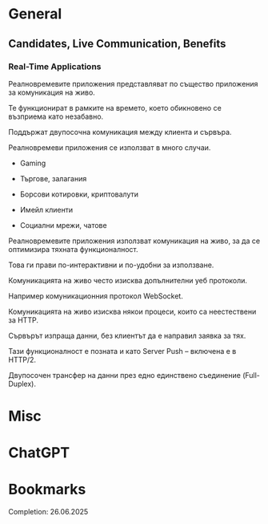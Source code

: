 # General
## Candidates, Live Communication, Benefits
### Real-Time Applications
Реалновремевите приложения представляват по същество приложения за комуникация на живо.

Те функционират в рамките на времето, което обикновено се възприема като незабавно.

Поддържат двупосочна комуникация между клиента и сървъра.

Реалновремеви приложения се използват в много случаи.

- Gaming

- Търгове, залагания

- Борсови котировки, криптовалути

- Имейл клиенти

- Социални мрежи, чатове

Реалновремевите приложения използват комуникация на живо, за да се оптимизира тяхната функционалност.

Това ги прави по-интерактивни и по-удобни за използване.

Комуникацията на живо често изисква допълнителни уеб протоколи.

Например комуникационния протокол WebSocket.

Комуникацията на живо изисква някои процеси, които са неестествени за HTTP.

Сървърът изпраща данни, без клиентът да е направил заявка за тях.

Тази функционалност е позната и като Server Push – включена е в HTTP/2.

Двупосочен трансфер на данни през едно единствено съединение (Full-Duplex).
# Misc
# ChatGPT
# Bookmarks
Completion: 26.06.2025